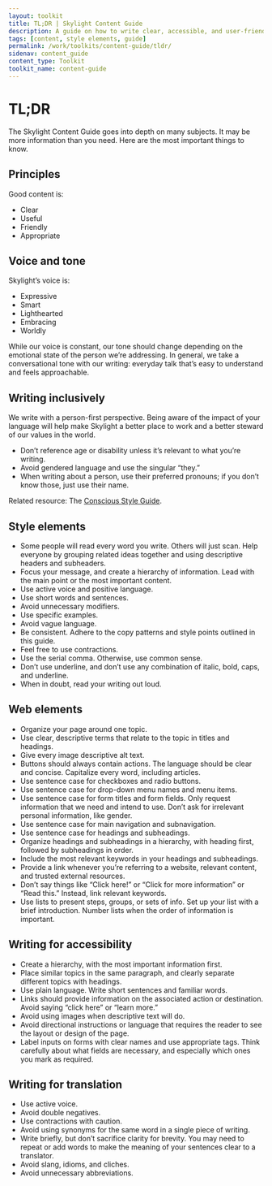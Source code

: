 ```yaml
---
layout: toolkit
title: TL;DR | Skylight Content Guide
description: A guide on how to write clear, accessible, and user-friendly content at Skylight.
tags: [content, style elements, guide]
permalink: /work/toolkits/content-guide/tldr/
sidenav: content_guide
content_type: Toolkit
toolkit_name: content-guide
---
```


# TL;DR

The Skylight Content Guide goes into depth on many subjects. It may be more information than you need. Here are the most important things to know.


## Principles

Good content is:

* Clear
* Useful
* Friendly
* Appropriate


## Voice and tone

Skylight’s voice is:

* Expressive
* Smart
* Lighthearted
* Embracing
* Worldly

While our voice is constant, our tone should change depending on the emotional state of the person we’re addressing. In general, we take a conversational tone with our writing: everyday talk that’s easy to understand and feels approachable.


## Writing inclusively

We write with a person-first perspective. Being aware of the impact of your language will help make Skylight a better place to work and a better steward of our values in the world.

* Don’t reference age or disability unless it’s relevant to what you’re writing.
* Avoid gendered language and use the singular “they.”
* When writing about a person, use their preferred pronouns; if you don’t know those, just use their name.

Related resource: The [Conscious Style Guide](http://consciousstyleguide.com/).


## Style elements

* Some people will read every word you write. Others will just scan. Help everyone by grouping related ideas together and using descriptive headers and subheaders.
* Focus your message, and create a hierarchy of information. Lead with the main point or the most important content.
* Use active voice and positive language.
* Use short words and sentences.
* Avoid unnecessary modifiers.
* Use specific examples.
* Avoid vague language.
* Be consistent. Adhere to the copy patterns and style points outlined in this guide.
* Feel free to use contractions.
* Use the serial comma. Otherwise, use common sense.
* Don’t use underline, and don’t use any combination of italic, bold, caps, and underline.
* When in doubt, read your writing out loud.


## Web elements

* Organize your page around one topic.
* Use clear, descriptive terms that relate to the topic in titles and headings.
* Give every image descriptive alt text.
* Buttons should always contain actions. The language should be clear and concise. Capitalize every word, including articles.
* Use sentence case for checkboxes and radio buttons.
* Use sentence case for drop-down menu names and menu items.
* Use sentence case for form titles and form fields. Only request information that we need and intend to use. Don’t ask for irrelevant personal information, like gender.
* Use sentence case for main navigation and subnavigation.
* Use sentence case for headings and subheadings.
* Organize headings and subheadings in a hierarchy, with heading first, followed by subheadings in order.
* Include the most relevant keywords in your headings and subheadings.
* Provide a link whenever you’re referring to a website, relevant content, and trusted external resources.
* Don’t say things like “Click here!” or “Click for more information” or “Read this.” Instead, link relevant keywords.
* Use lists to present steps, groups, or sets of info. Set up your list with a brief introduction. Number lists when the order of information is important.


## Writing for accessibility

* Create a hierarchy, with the most important information first.
* Place similar topics in the same paragraph, and clearly separate different topics with headings.
* Use plain language. Write short sentences and familiar words.
* Links should provide information on the associated action or destination. Avoid saying “click here” or “learn more.”
* Avoid using images when descriptive text will do.
* Avoid directional instructions or language that requires the reader to see the layout or design of the page.
* Label inputs on forms with clear names and use appropriate tags. Think carefully about what fields are necessary, and especially which ones you mark as required.


## Writing for translation

* Use active voice.
* Avoid double negatives.
* Use contractions with caution.
* Avoid using synonyms for the same word in a single piece of writing.
* Write briefly, but don’t sacrifice clarity for brevity. You may need to repeat or add words to make the meaning of your sentences clear to a translator.
* Avoid slang, idioms, and cliches.
* Avoid unnecessary abbreviations.
